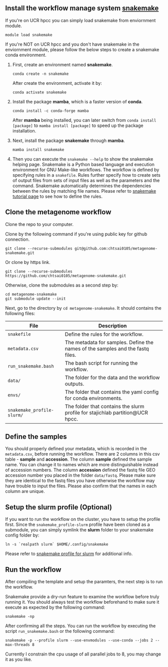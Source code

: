 ## Install the workflow manage system [**snakemake**](https://snakemake.readthedocs.io/en/stable/index.html)
If you're on UCR hpcc you can simply load snakemake from enviornment module.
```
module load snakemake
```

If you're NOT on UCR hpcc and you don't have snakemake in the enviornment module, please follow the below steps to create a snakemake conda environment.
1. First, create an environment named **snakemake**.

    ```
    conda create -n snakemake
    ```

    After create the environment, activate it by:
    
    ```
    conda activate snakemake
    ```

2. Install the package **mamba**, which is a faster version of **conda**. 

    ```
    conda install -c conda-forge mamba
    ```
    
    After **mamba** being installed, you can later switch from `conda install [package]` to `mamba install [package]` to speed up the package installation.

3. Next, install the package **snakemake** through **mamba**.
    
    ```
    mamba install snakemake
    ```
    
4. Then you can execute the `snakemake --help` to show the snakemake helping page. Snakemake is a Python based language and execution environment for GNU Make-like workflows. The workflow is defined by specifying rules in a `snakefile`. Rules further specify how to create sets of output files from sets of input files as well as the parameters and the command. Snakemake automatically determines the dependencies between the rules by matching file names. Please refer to [snakemake tutorial page](https://snakemake.readthedocs.io/en/stable/tutorial/basics.html) to see how to define the rules.

## Clone the metagenome workflow

Clone the repo to your computer.

Clone by the following command if you're using public key for github connection.

```
git clone --recurse-submodules git@github.com:chtsai0105/metagenome-snakemake.git
```

Or clone by https link.

```
git clone --recurse-submodules https://github.com/chtsai0105/metagenome-snakemake.git
```

Otherwise, clone the submodules as a second step by:
```
cd metagenome-snakemake
git submodule update --init
```

Next, go to the directory by `cd metagenome-snakemake`. It should contains the following files:

File                        |Description
----------------------------|---------------------------------
`snakefile`                 |Define the rules for the workflow.
`metadata.csv`              |The metadata for samples. Define the names of the samples and the fastq files.
`run_snakemake.bash`        |The bash script for running the workflow.
`data/`                     |The folder for the data and the workflow outputs.
`envs/`                     |The folder that contains the yaml config for conda environments.
`snakemake_profile-slurm/`  |The folder that contains the slurm profile for stajichlab partition@UCR hpcc.

## Define the samples

You should properly defined your metadata, which is recorded in the `metadata.csv`, before running the workflow. There are 2 columns in this csv table - **sample** and **accession**. The column **sample** defined the sample name. You can change it to names which are more distinguishable instead of accession numbers. The column **accession** defined the fastq file GEO accession number you placed in the folder `data/fastq`. Please make sure they are identical to the fastq files you have otherwise the workflow may have trouble to input the files. Please also confirm that the names in each column are unique.

## Setup the slurm profile (Optional)

If you want to run the workflow on the cluster, you have to setup the profile first. Since the `snakemake_profile-slurm` profile have been cloned as a submodule, you can simply symlink the **slurm** folder to your snakemake config folder by:

```
ln -s `realpath slurm` $HOME/.config/snakemake
```

Please refer to [snakemake profile for slurm](https://github.com/chtsai0105/snakemake_profile-slurm) for additional info.

## Run the workflow

After compiling the template and setup the paramters, the next step is to run the workflow.

Snakemake provide a dry-run feature to examine the workflow before truly running it. You should always test the workflow beforehand to make sure it execute as expected by the following command:

```
snakemake -np
```

After confirming all the steps. You can run the workflow by executing the script `run_snakemake.bash` or the following command:

```
snakemake -p --profile slurm --use-envmodules --use-conda --jobs 2 --max-threads 8
```

Currently I constrain the cpu usage of all parallel jobs to 8, you may change it as you like.
